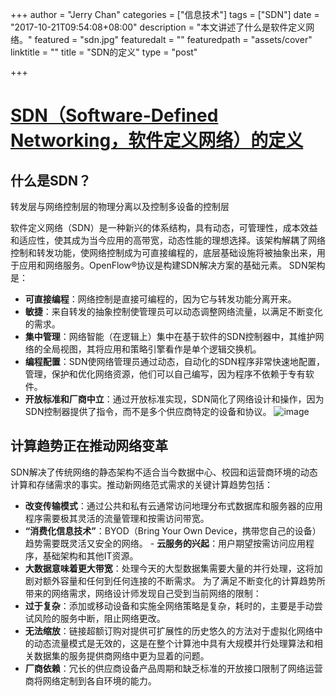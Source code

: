 +++
author = "Jerry Chan"
categories = ["信息技术"]
tags = ["SDN"]
date = "2017-10-21T09:54:08+08:00"
description = "本文讲述了什么是软件定义网络。"
featured = "sdn.jpg"
featuredalt = ""
featuredpath = "assets/cover"
linktitle = ""
title = "SDN的定义"
type = "post"

+++

[SDN（Software-Defined Networking，软件定义网络）的定义](https://www.opennetworking.org/sdn-resources/sdn-definition)
===

什么是SDN？
---

转发层与网络控制层的物理分离以及控制多设备的控制层

软件定义网络（SDN）是一种新兴的体系结构，具有动态，可管理性，成本效益和适应性，使其成为当今应用的高带宽，动态性能的理想选择。该架构解耦了网络控制和转发功能，使网络控制成为可直接编程的，底层基础设施将被抽象出来，用于应用和网络服务。OpenFlow®协议是构建SDN解决方案的基础元素。 SDN架构是：
- **可直接编程**：网络控制是直接可编程的，因为它与转发功能分离开来。
- **敏捷**：来自转发的抽象控制使管理员可以动态调整网络流量，以满足不断变化的需求。
- **集中管理**：网络智能（在逻辑上）集中在基于软件的SDN控制器中，其维护网络的全局视图，其将应用和策略引擎看作是单个逻辑交换机。
- **编程配置**：SDN使网络管理员通过动态，自动化的SDN程序非常快速地配置，管理，保护和优化网络资源，他们可以自己编写，因为程序不依赖于专有软件。
- **开放标准和厂商中立**：通过开放标准实现，SDN简化了网络设计和操作，因为SDN控制器提供了指令，而不是多个供应商特定的设备和协议。 
    ![image](https://www.opennetworking.org/images/stories/sdn-resources/meet-sdn/sdn-3layers.gif)


计算趋势正在推动网络变革
---

SDN解决了传统网络的静态架构不适合当今数据中心、校园和运营商环境的动态计算和存储需求的事实。推动新网络范式需求的关键计算趋势包括：
- **改变传输模式**：通过公共和私有云通常访问地理分布式数据库和服务器的应用程序需要极其灵活的流量管理和按需访问带宽。
- **“消费化信息技术”**：BYOD（Bring Your Own Device，携带您自己的设备）趋势需要既灵活又安全的网络。 - **云服务的兴起**：用户期望按需访问应用程序，基础架构和其他IT资源。
- **大数据意味着更大带宽**：处理今天的大型数据集需要大量的并行处理，这将加剧对额外容量和任何到任何连接的不断需求。 为了满足不断变化的计算趋势所带来的网络需求，网络设计师发现自己受到当前网络的限制：
- **过于复杂**：添加或移动设备和实施全网络策略是复杂，耗时的，主要是手动尝试风险的服务中断，阻止网络更改。
- **无法缩放**：链接超额订购对提供可扩展性的历史悠久的方法对于虚拟化网络中的动态流量模式是无效的，这是在整个计算池中具有大规模并行处理算法和相关数据集的服务提供商网络中更为显着的问题。
- **厂商依赖**：冗长的供应商设备产品周期和缺乏标准的开放接口限制了网络运营商将网络定制到各自环境的能力。
